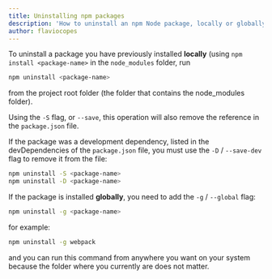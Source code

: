 ```yaml
---
title: Uninstalling npm packages
description: 'How to uninstall an npm Node package, locally or globally'
author: flaviocopes
---
```


To uninstall a package you have previously installed **locally** (using `npm install <package-name>` in the `node_modules` folder, run

```sh
npm uninstall <package-name>
```

from the project root folder (the folder that contains the node_modules folder).

Using the `-S` flag, or `--save`, this operation will also remove the reference in the `package.json` file.

If the package was a development dependency, listed in the devDependencies of the `package.json` file, you must use the `-D` / `--save-dev` flag to remove it from the file:

```sh
npm uninstall -S <package-name>
npm uninstall -D <package-name>
```

If the package is installed **globally**, you need to add the `-g` / `--global` flag:

```sh
npm uninstall -g <package-name>
```

for example:

```sh
npm uninstall -g webpack
```

and you can run this command from anywhere you want on your system because the folder where you currently are does not matter.
